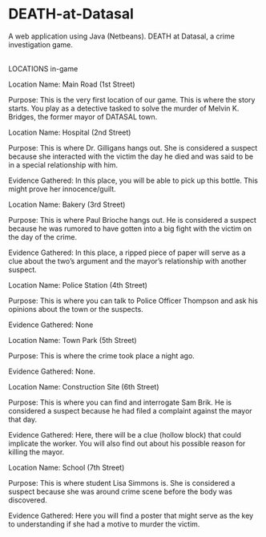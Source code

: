 # DEATH-at-Datasal
A web application using Java (Netbeans). DEATH at Datasal, a crime investigation game. <br /> <br />

LOCATIONS in-game

Location Name: Main Road (1st Street)

Purpose: This is the very first location of our game. This is where the story starts. You play as a detective tasked to solve the murder of Melvin K. Bridges, the former mayor of DATASAL town.

Location Name: Hospital (2nd Street)

Purpose: This is where Dr. Gilligans hangs out. She is considered a suspect because she interacted with the victim the day he died and was said to be in a special relationship with him.

Evidence Gathered: In this place, you will be able to pick up this bottle. This might prove her innocence/guilt.

Location Name: Bakery (3rd Street)

Purpose: This is where Paul Brioche hangs out. He is considered a suspect because he was rumored to have gotten into a big fight with the victim on the day of the crime.

Evidence Gathered: In this place, a ripped piece of paper will serve as a clue about the two’s argument and the mayor’s relationship with another suspect.

Location Name: Police Station (4th Street)

Purpose: This is where you can talk to Police Officer Thompson and ask his opinions about the town or the suspects.

Evidence Gathered: None

Location Name: Town Park (5th Street)

Purpose: This is where the crime took place a night ago.

Evidence Gathered: None.

Location Name: Construction Site (6th Street)

Purpose: This is where you can find and interrogate Sam Brik. He is considered a suspect because he had filed a complaint against the mayor that day.

Evidence Gathered: Here, there will be a clue (hollow block) that could implicate the worker. You will also find out about his possible reason for killing the mayor.

Location Name: School (7th Street)

Purpose: This is where student Lisa Simmons is. She is considered a suspect because she was around crime scene before the body was discovered.

Evidence Gathered: Here you will find a poster that might serve as the key to understanding if she had a motive to murder the victim.
